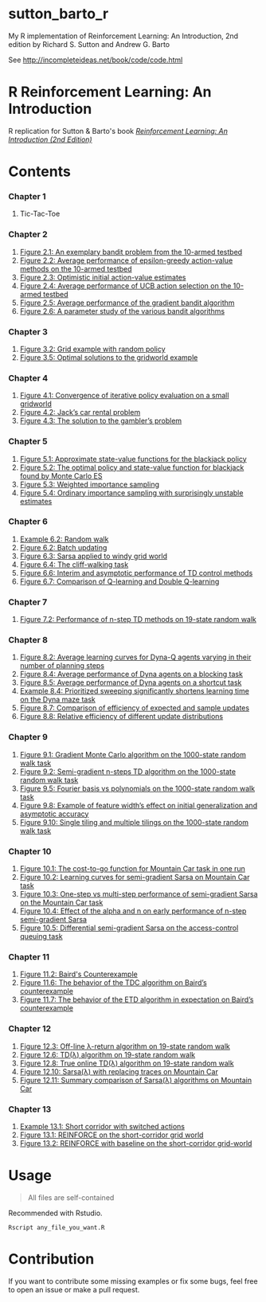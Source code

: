 # sutton_barto_r
My R implementation of Reinforcement Learning: An Introduction, 2nd edition by Richard S. Sutton and Andrew G. Barto

See <http://incompleteideas.net/book/code/code.html>

# R Reinforcement Learning: An Introduction

R replication for Sutton & Barto's book [*Reinforcement Learning: An Introduction (2nd Edition)*](http://incompleteideas.net/book/the-book-2nd.html)

# Contents 

### Chapter 1
1. Tic-Tac-Toe

### Chapter 2
1. [Figure 2.1: An exemplary bandit problem from the 10-armed testbed](https://raw.githubusercontent.com/DylanLawless/R-reinforcement-learning-an-introduction/main/figures/figure_2_1.png)
2. [Figure 2.2: Average performance of epsilon-greedy action-value methods on the 10-armed testbed](https://raw.githubusercontent.com/DylanLawless/R-reinforcement-learning-an-introduction/main/figures/figure_2_2.png)
3. [Figure 2.3: Optimistic initial action-value estimates](https://raw.githubusercontent.com/DylanLawless/R-reinforcement-learning-an-introduction/main/figures/figure_2_3.png)
4. [Figure 2.4: Average performance of UCB action selection on the 10-armed testbed](https://raw.githubusercontent.com/DylanLawless/R-reinforcement-learning-an-introduction/main/figures/figure_2_4.png)
5. [Figure 2.5: Average performance of the gradient bandit algorithm](https://raw.githubusercontent.com/DylanLawless/R-reinforcement-learning-an-introduction/main/figures/fig_2_5.png)
6. [Figure 2.6: A parameter study of the various bandit algorithms](https://raw.githubusercontent.com/DylanLawless/R-reinforcement-learning-an-introduction/main/figures/figure_2_6.png)

### Chapter 3
1. [Figure 3.2: Grid example with random policy](https://raw.githubusercontent.com/DylanLawless/R-reinforcement-learning-an-introduction/main/figures/figure_3_2.png)
2. [Figure 3.5: Optimal solutions to the gridworld example](https://raw.githubusercontent.com/DylanLawless/R-reinforcement-learning-an-introduction/main/figures/figure_3_5.png)

### Chapter 4
1. [Figure 4.1: Convergence of iterative policy evaluation on a small gridworld](https://raw.githubusercontent.com/DylanLawless/R-reinforcement-learning-an-introduction/main/figures/figure_4_1.png)
2. [Figure 4.2: Jack’s car rental problem](https://raw.githubusercontent.com/DylanLawless/R-reinforcement-learning-an-introduction/main/figures/figure_4_2.png)
3. [Figure 4.3: The solution to the gambler’s problem](https://raw.githubusercontent.com/DylanLawless/R-reinforcement-learning-an-introduction/main/figures/figure_4_3.png)

### Chapter 5
1. [Figure 5.1: Approximate state-value functions for the blackjack policy](https://raw.githubusercontent.com/DylanLawless/R-reinforcement-learning-an-introduction/main/figures/figure_5_1.png)
2. [Figure 5.2: The optimal policy and state-value function for blackjack found by Monte Carlo ES](https://raw.githubusercontent.com/DylanLawless/R-reinforcement-learning-an-introduction/main/figures/figure_5_2.png)
3. [Figure 5.3: Weighted importance sampling](https://raw.githubusercontent.com/DylanLawless/R-reinforcement-learning-an-introduction/main/figures/figure_5_3.png)
4. [Figure 5.4: Ordinary importance sampling with surprisingly unstable estimates](https://raw.githubusercontent.com/DylanLawless/R-reinforcement-learning-an-introduction/main/figures/figure_5_4.png)

### Chapter 6
1. [Example 6.2: Random walk](https://raw.githubusercontent.com/DylanLawless/R-reinforcement-learning-an-introduction/main/figures/example_6_2.png)
2. [Figure 6.2: Batch updating](https://raw.githubusercontent.com/DylanLawless/R-reinforcement-learning-an-introduction/main/figures/figure_6_2.png)
3. [Figure 6.3: Sarsa applied to windy grid world](https://raw.githubusercontent.com/DylanLawless/R-reinforcement-learning-an-introduction/main/figures/figure_6_3.png)
4. [Figure 6.4: The cliff-walking task](https://raw.githubusercontent.com/DylanLawless/R-reinforcement-learning-an-introduction/main/figures/figure_6_4.png)
5. [Figure 6.6: Interim and asymptotic performance of TD control methods](https://raw.githubusercontent.com/DylanLawless/R-reinforcement-learning-an-introduction/main/figures/figure_6_6.png)
6. [Figure 6.7: Comparison of Q-learning and Double Q-learning](https://raw.githubusercontent.com/DylanLawless/R-reinforcement-learning-an-introduction/main/figures/figure_6_7.png)

### Chapter 7
1. [Figure 7.2: Performance of n-step TD methods on 19-state random walk](https://raw.githubusercontent.com/DylanLawless/R-reinforcement-learning-an-introduction/main/figures/figure_7_2.png)

### Chapter 8
1. [Figure 8.2: Average learning curves for Dyna-Q agents varying in their number of planning steps](https://raw.githubusercontent.com/DylanLawless/R-reinforcement-learning-an-introduction/main/figures/figure_8_2.png)
2. [Figure 8.4: Average performance of Dyna agents on a blocking task](https://raw.githubusercontent.com/DylanLawless/R-reinforcement-learning-an-introduction/main/figures/figure_8_4.png)
3. [Figure 8.5: Average performance of Dyna agents on a shortcut task](https://raw.githubusercontent.com/DylanLawless/R-reinforcement-learning-an-introduction/main/figures/figure_8_5.png)
4. [Example 8.4: Prioritized sweeping significantly shortens learning time on the Dyna maze task](https://raw.githubusercontent.com/DylanLawless/R-reinforcement-learning-an-introduction/main/figures/example_8_4.png)
5. [Figure 8.7: Comparison of efficiency of expected and sample updates](https://raw.githubusercontent.com/DylanLawless/R-reinforcement-learning-an-introduction/main/figures/figure_8_7.png)
6. [Figure 8.8: Relative efficiency of different update distributions](https://raw.githubusercontent.com/DylanLawless/R-reinforcement-learning-an-introduction/main/figures/figure_8_8.png)

### Chapter 9
1. [Figure 9.1: Gradient Monte Carlo algorithm on the 1000-state random walk task](https://raw.githubusercontent.com/DylanLawless/R-reinforcement-learning-an-introduction/main/figures/figure_9_1.png)
2. [Figure 9.2: Semi-gradient n-steps TD algorithm on the 1000-state random walk task](https://raw.githubusercontent.com/DylanLawless/R-reinforcement-learning-an-introduction/main/figures/figure_9_2.png)
3. [Figure 9.5: Fourier basis vs polynomials on the 1000-state random walk task](https://raw.githubusercontent.com/DylanLawless/R-reinforcement-learning-an-introduction/main/figures/figure_9_5.png)
4. [Figure 9.8: Example of feature width’s effect on initial generalization and asymptotic accuracy](https://raw.githubusercontent.com/DylanLawless/R-reinforcement-learning-an-introduction/main/figures/figure_9_8.png)
5. [Figure 9.10: Single tiling and multiple tilings on the 1000-state random walk task](https://raw.githubusercontent.com/DylanLawless/R-reinforcement-learning-an-introduction/main/figures/figure_9_10.png)

### Chapter 10
1. [Figure 10.1: The cost-to-go function for Mountain Car task in one run](https://raw.githubusercontent.com/DylanLawless/R-reinforcement-learning-an-introduction/main/figures/figure_10_1.png)
2. [Figure 10.2: Learning curves for semi-gradient Sarsa on Mountain Car task](https://raw.githubusercontent.com/DylanLawless/R-reinforcement-learning-an-introduction/main/figures/figure_10_2.png)
3. [Figure 10.3: One-step vs multi-step performance of semi-gradient Sarsa on the Mountain Car task](https://raw.githubusercontent.com/DylanLawless/R-reinforcement-learning-an-introduction/main/figures/figure_10_3.png)
4. [Figure 10.4: Effect of the alpha and n on early performance of n-step semi-gradient Sarsa](https://raw.githubusercontent.com/DylanLawless/R-reinforcement-learning-an-introduction/main/figures/figure_10_4.png)
5. [Figure 10.5: Differential semi-gradient Sarsa on the access-control queuing task](https://raw.githubusercontent.com/DylanLawless/R-reinforcement-learning-an-introduction/main/figures/figure_10_5.png)

### Chapter 11
1. [Figure 11.2: Baird's Counterexample](https://raw.githubusercontent.com/DylanLawless/R-reinforcement-learning-an-introduction/main/figures/figure_11_2.png)
2. [Figure 11.6: The behavior of the TDC algorithm on Baird’s counterexample](https://raw.githubusercontent.com/DylanLawless/R-reinforcement-learning-an-introduction/main/figures/figure_11_6.png)
3. [Figure 11.7: The behavior of the ETD algorithm in expectation on Baird’s counterexample](https://raw.githubusercontent.com/DylanLawless/R-reinforcement-learning-an-introduction/main/figures/figure_11_7.png)

### Chapter 12
1. [Figure 12.3: Off-line λ-return algorithm on 19-state random walk](https://raw.githubusercontent.com/DylanLawless/R-reinforcement-learning-an-introduction/main/figures/figure_12_3.png)
2. [Figure 12.6: TD(λ) algorithm on 19-state random walk](https://raw.githubusercontent.com/DylanLawless/R-reinforcement-learning-an-introduction/main/figures/figure_12_6.png)
3. [Figure 12.8: True online TD(λ) algorithm on 19-state random walk](https://raw.githubusercontent.com/DylanLawless/R-reinforcement-learning-an-introduction/main/figures/figure_12_8.png)
4. [Figure 12.10: Sarsa(λ) with replacing traces on Mountain Car](https://raw.githubusercontent.com/DylanLawless/R-reinforcement-learning-an-introduction/main/figures/figure_12_10.png)
5. [Figure 12.11: Summary comparison of Sarsa(λ) algorithms on Mountain Car](https://raw.githubusercontent.com/DylanLawless/R-reinforcement-learning-an-introduction/main/figures/figure_12_11.png)

### Chapter 13
1. [Example 13.1: Short corridor with switched actions](https://raw.githubusercontent.com/DylanLawless/R-reinforcement-learning-an-introduction/main/figures/example_13_1.png)
2. [Figure 13.1: REINFORCE on the short-corridor grid world](https://raw.githubusercontent.com/DylanLawless/R-reinforcement-learning-an-introduction/main/figures/figure_13_1.png)
3. [Figure 13.2: REINFORCE with baseline on the short-corridor grid-world](https://raw.githubusercontent.com/DylanLawless/R-reinforcement-learning-an-introduction/main/figures/figure_13_2.png)

# Usage
> All files are self-contained

Recommended with Rstudio.

```commandline
Rscript any_file_you_want.R
```


# Contribution
If you want to contribute some missing examples or fix some bugs, feel free to open an issue or make a pull request. 
